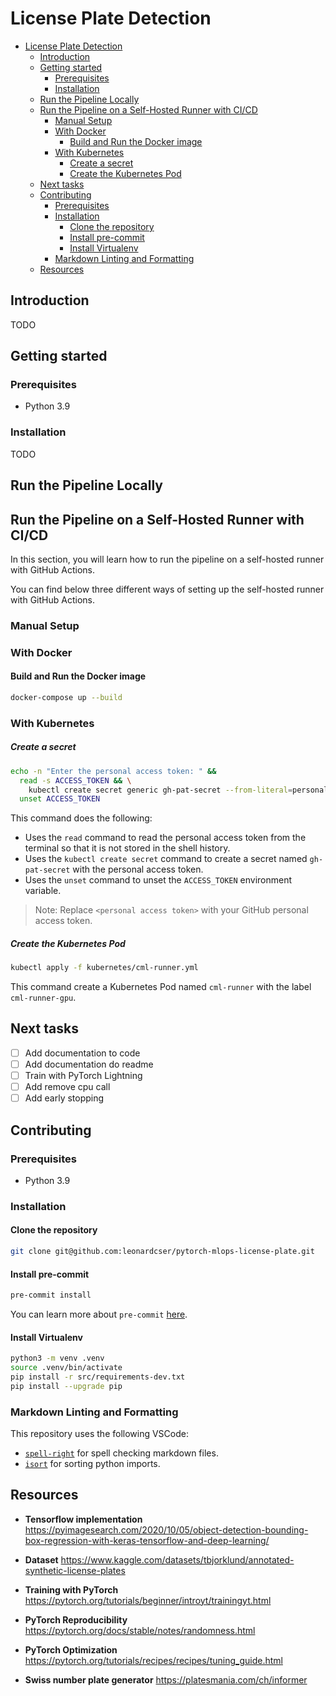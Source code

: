 # License Plate Detection

- [License Plate Detection](#license-plate-detection)
  - [Introduction](#introduction)
  - [Getting started](#getting-started)
    - [Prerequisites](#prerequisites)
    - [Installation](#installation)
  - [Run the Pipeline Locally](#run-the-pipeline-locally)
  - [Run the Pipeline on a Self-Hosted Runner with CI/CD](#run-the-pipeline-on-a-self-hosted-runner-with-cicd)
    - [Manual Setup](#manual-setup)
    - [With Docker](#with-docker)
      - [Build and Run the Docker image](#build-and-run-the-docker-image)
    - [With Kubernetes](#with-kubernetes)
        - [Create a secret](#create-a-secret)
        - [Create the Kubernetes Pod](#create-the-kubernetes-pod)
  - [Next tasks](#next-tasks)
  - [Contributing](#contributing)
    - [Prerequisites](#prerequisites-1)
    - [Installation](#installation-1)
      - [Clone the repository](#clone-the-repository)
      - [Install pre-commit](#install-pre-commit)
      - [Install Virtualenv](#install-virtualenv)
    - [Markdown Linting and Formatting](#markdown-linting-and-formatting)
  - [Resources](#resources)

## Introduction

TODO

## Getting started

### Prerequisites

- Python 3.9

### Installation

TODO

## Run the Pipeline Locally

## Run the Pipeline on a Self-Hosted Runner with CI/CD

In this section, you will learn how to run the pipeline on a self-hosted runner with GitHub Actions.

You can find below three different ways of setting up the self-hosted runner with GitHub Actions.

### Manual Setup

### With Docker

#### Build and Run the Docker image

```sh
docker-compose up --build
```

### With Kubernetes

##### Create a secret

```sh
echo -n "Enter the personal access token: " &&
  read -s ACCESS_TOKEN && \
    kubectl create secret generic gh-pat-secret --from-literal=personal_access_token=$ACCESS_TOKEN
  unset ACCESS_TOKEN
```

This command does the following:

- Uses the `read` command to read the personal access token from the terminal so that it is not stored in the shell history.
- Uses the `kubectl create secret` command to create a secret named `gh-pat-secret` with the personal access token.
- Uses the `unset` command to unset the `ACCESS_TOKEN` environment variable.

> Note: Replace `<personal access token>` with your GitHub personal access token.

##### Create the Kubernetes Pod

```sh
kubectl apply -f kubernetes/cml-runner.yml
```

This command create a Kubernetes Pod named `cml-runner` with the label `cml-runner-gpu`.

## Next tasks

- [ ] Add documentation to code
- [ ] Add documentation do readme
- [ ] Train with PyTorch Lightning
- [ ] Add remove cpu call
- [ ] Add early stopping

## Contributing

### Prerequisites

- Python 3.9

### Installation

#### Clone the repository

```sh
git clone git@github.com:leonardcser/pytorch-mlops-license-plate.git
```

#### Install pre-commit

```sh
pre-commit install
```

You can learn more about `pre-commit` [here](https://pre-commit.com/).

#### Install Virtualenv

```sh
python3 -m venv .venv
source .venv/bin/activate
pip install -r src/requirements-dev.txt
pip install --upgrade pip
```

### Markdown Linting and Formatting

This repository uses the following VSCode:

- [`spell-right`](https://marketplace.visualstudio.com/items?itemName=ban.spellright) for spell checking markdown files.
- [`isort`](https://marketplace.visualstudio.com/items?itemName=ms-python.isort) for sorting python imports.

## Resources

- **Tensorflow implementation**
  https://pyimagesearch.com/2020/10/05/object-detection-bounding-box-regression-with-keras-tensorflow-and-deep-learning/

- **Dataset**
  https://www.kaggle.com/datasets/tbjorklund/annotated-synthetic-license-plates

- **Training with PyTorch**
  https://pytorch.org/tutorials/beginner/introyt/trainingyt.html

- **PyTorch Reproducibility**
  https://pytorch.org/docs/stable/notes/randomness.html

- **PyTorch Optimization**
  https://pytorch.org/tutorials/recipes/recipes/tuning_guide.html

- **Swiss number plate generator**
  https://platesmania.com/ch/informer
